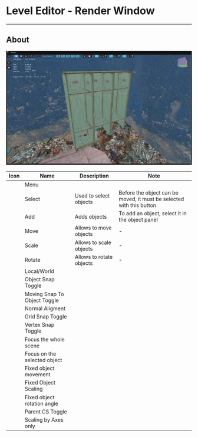 # Level Editor - Render Window

___

## About

![alt text](../images/render.png)

| Icon | Name | Description | Note |
|:---:|---|---|---|
|  | Menu |  |  |
|  | Select | Used to select objects | Before the object can be moved, it must be selected with this button |
|  | Add | Adds objects | To add an object, select it in the object panel |
|  | Move | Allows to move objects | - |
|  | Scale | Allows to scale objects | - |
|  | Rotate | Allows to rotate objects | - |
|  | Local/World |  |  |
|  | Object Snap Toggle |  |  |
|  | Moving Snap To Object Toggle |  |  |
|  | Normal Aligment |  |  |
|  | Grid Snap Toggle |  |  |
|  | Vertex Snap Toggle |  |  |
|  | Focus the whole scene |  |  |
|  | Focus on the selected object |  |  |
|  | Fixed object movement |  |  |
|  | Fixed Object Scaling |  |  |
|  | Fixed object rotation angle |  |  |
|  | Parent CS Toggle |  |  |
|  | Scaling by Axes only |  |  |
